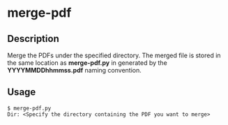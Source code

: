 # merge-pdf 

## Description  
Merge the PDFs under the specified directory. The merged file is stored in the same location as **merge-pdf.py** in generated by the **YYYYMMDDhhmmss.pdf** naming convention.  

## Usage  
```
$ merge-pdf.py
Dir: <Specify the directory containing the PDF you want to merge>
```
